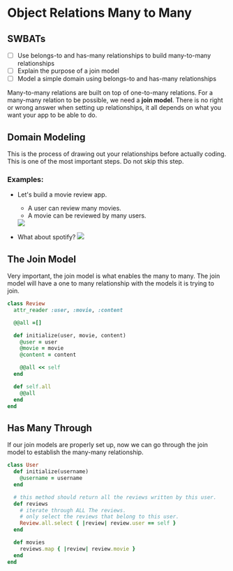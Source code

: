 # Object Relations Many to Many

## SWBATs
- [ ] Use belongs-to and has-many relationships to build many-to-many relationships
- [ ] Explain the purpose of a join model
- [ ] Model a simple domain using belongs-to and has-many relationships

Many-to-many relations are built on top of one-to-many relations. For a many-many relation to be possible, we need a **join model**. There is no right or wrong answer when setting up relationships, it all depends on what you want your app to be able to do.

## Domain Modeling
This is the process of drawing out your relationships before actually coding. This is one of the most important steps. Do not skip this step.

### Examples:
* Let's build a movie review app.
  * A user can review many movies.
  * A movie can be reviewed by many users.
  <img src="movie-reviews.png" />

* What about spotify?
  <img src="spotify.png" />

## The Join Model
Very important, the join model is what enables the many to many. The join model will have a one to many relationship with the models it is trying to join.

```ruby
class Review
  attr_reader :user, :movie, :content

  @@all =[]

  def initialize(user, movie, content)
    @user = user
    @movie = movie
    @content = content

    @@all << self
  end

  def self.all
    @@all
  end
end
```

## Has Many Through
If our join models are properly set up, now we can go through the join model to establish the many-many relationship.


```ruby
class User
  def initialize(username)
    @username = username
  end

  # this method should return all the reviews written by this user.
  def reviews
    # iterate through ALL The reviews.
    # only select the reviews that belong to this user.
    Review.all.select { |review| review.user == self }
  end

  def movies
    reviews.map { |review| review.movie }
  end
end
```